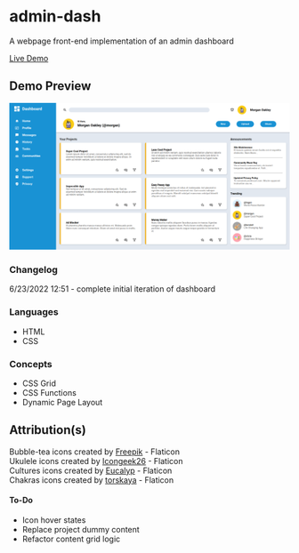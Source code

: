 # admin-dash
A webpage front-end implementation of an admin dashboard<br>

[Live Demo](https://sorrrb.github.io/js-admin-dash/)

## Demo Preview
![Dash Demo](./assets/dashdemo.png)

### Changelog
6/23/2022 12:51 - complete initial iteration of dashboard<br>

### Languages
- HTML
- CSS

### Concepts
- CSS Grid
- CSS Functions
- Dynamic Page Layout

## Attribution(s)
Bubble-tea icons created by [Freepik](https://www.flaticon.com/authors/freepik) - Flaticon<br>
Ukulele icons created by [Icongeek26](https://www.flaticon.com/authors/Icongeek26) - Flaticon<br>
Cultures icons created by [Eucalyp](https://www.flaticon.com/authors/Eucalyp) - Flaticon<br>
Chakras icons created by [torskaya](https://www.flaticon.com/authors/torskaya) - Flaticon<br>

#### To-Do
- Icon hover states
- Replace project dummy content
- Refactor content grid logic